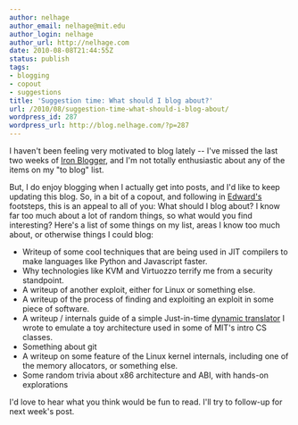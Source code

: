 ```yaml
---
author: nelhage
author_email: nelhage@mit.edu
author_login: nelhage
author_url: http://nelhage.com
date: 2010-08-08T21:44:55Z
status: publish
tags:
- blogging
- copout
- suggestions
title: 'Suggestion time: What should I blog about?'
url: /2010/08/suggestion-time-what-should-i-blog-about/
wordpress_id: 287
wordpress_url: http://blog.nelhage.com/?p=287
---
```


I haven't been feeling very motivated to blog lately -- I've missed
the last two weeks of [Iron Blogger](http://iron-blogger.mit.edu/),
and I'm not totally enthusiastic about any of the items on my "to
blog" list.

But, I do enjoy blogging when I actually get into posts, and I'd like
to keep updating this blog. So, in a bit of a copout, and following in
[Edward's](http://blog.ezyang.com/2010/07/suggestion-box/) footsteps,
this is an appeal to all of you: What should I blog about? I know far
too much about a lot of random things, so what would you find
interesting? Here's a list of some things on my list, areas I know too
much about, or otherwise things I could blog:

- Writeup of some cool techniques that are being used in JIT compilers
  to make languages like Python and Javascript faster.
- Why technologies like KVM and Virtuozzo terrify me from a security
  standpoint.
- A writeup of another exploit, either for Linux or something else.
- A writeup of the process of finding and exploiting an exploit in
  some piece of software.
- A writeup / internals guide of a simple Just-in-time [dynamic
  translator](http://github.com/nelhage/bemu/) I wrote to emulate a
  toy architecture used in some of MIT's intro CS classes.
- Something about git
- A writeup on some feature of the Linux kernel internals, including
  one of the memory allocators, or something else.
- Some random trivia about x86 architecture and ABI, with hands-on
  explorations

I'd love to hear what you think would be fun to read. I'll try to
follow-up for next week's post.
